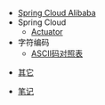 * [Spring Cloud Alibaba](springcloudalibaba/initializr.md)
* Spring Cloud
    * [Actuator](springcloud/actuator.md)
* 字符编码
    * [ASCII码对照表](CharacterEncoding/ASCII.md)
<!-- Others -->
* [其它](others/)

* [笔记](notes/)